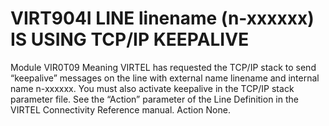 # VIRT904I LINE linename (n-xxxxxx) IS USING TCP/IP KEEPALIVE
Module
    VIR0T09
Meaning
    VIRTEL has requested the TCP/IP  stack to send “keepalive” messages on the line with external name linename     and internal name n-xxxxxx. You must also activate keepalive in the TCP/IP stack parameter file. See the “Action” parameter of the Line Definition in the VIRTEL Connectivity Reference manual.
Action
    None.
